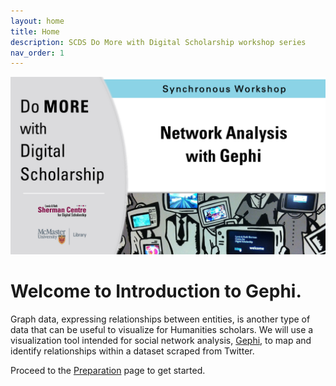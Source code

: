 ```yaml
---
layout: home
title: Home
description: SCDS Do More with Digital Scholarship workshop series
nav_order: 1
---
```


<img src="assets/img/dmds-gephi.png" alt="Workshop Title Slide" width="720">

# Welcome to Introduction to Gephi. 

Graph data, expressing relationships between entities, is another type of data that can be useful to visualize for Humanities scholars. We will use a visualization tool intended for social network analysis, [Gephi](https://gephi.org/), to map and identify relationships within a dataset scraped from Twitter.

Proceed to the [Preparation](preparation) page to get started.
